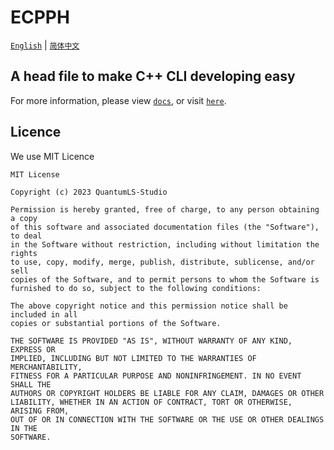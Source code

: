 # ECPPH

[`English`](/README.md)  |  [`简体中文`](/README_zh.md)

## A head file to make C++ CLI developing easy

For more information, please view [`docs`](/docs/), or visit [`here`](https://QuantumLS-Studio.github.io/ECPPH/).

## Licence

We use MIT Licence

```text
MIT License

Copyright (c) 2023 QuantumLS-Studio

Permission is hereby granted, free of charge, to any person obtaining a copy
of this software and associated documentation files (the "Software"), to deal
in the Software without restriction, including without limitation the rights
to use, copy, modify, merge, publish, distribute, sublicense, and/or sell
copies of the Software, and to permit persons to whom the Software is
furnished to do so, subject to the following conditions:

The above copyright notice and this permission notice shall be included in all
copies or substantial portions of the Software.

THE SOFTWARE IS PROVIDED "AS IS", WITHOUT WARRANTY OF ANY KIND, EXPRESS OR
IMPLIED, INCLUDING BUT NOT LIMITED TO THE WARRANTIES OF MERCHANTABILITY,
FITNESS FOR A PARTICULAR PURPOSE AND NONINFRINGEMENT. IN NO EVENT SHALL THE
AUTHORS OR COPYRIGHT HOLDERS BE LIABLE FOR ANY CLAIM, DAMAGES OR OTHER
LIABILITY, WHETHER IN AN ACTION OF CONTRACT, TORT OR OTHERWISE, ARISING FROM,
OUT OF OR IN CONNECTION WITH THE SOFTWARE OR THE USE OR OTHER DEALINGS IN THE
SOFTWARE.

```
